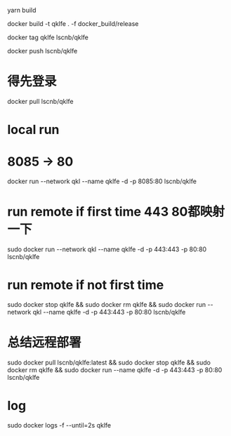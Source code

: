 
yarn build

docker build -t qklfe . -f docker_build/release

docker tag qklfe lscnb/qklfe

docker push lscnb/qklfe

# 得先登录
docker pull lscnb/qklfe

# local run
# 8085 -> 80
docker run  --network qkl --name qklfe -d -p 8085:80 lscnb/qklfe


# run remote if first time 443 80都映射一下
sudo docker run  --network qkl --name qklfe -d -p 443:443 -p 80:80 lscnb/qklfe

# run remote if not first time
sudo docker stop qklfe && sudo docker rm qklfe &&  sudo docker run --network qkl --name qklfe -d -p 443:443 -p 80:80 lscnb/qklfe


# 总结远程部署
sudo docker pull lscnb/qklfe:latest && sudo docker stop qklfe && sudo docker rm qklfe &&  sudo docker run --name qklfe -d -p 443:443 -p 80:80 lscnb/qklfe


# log
sudo docker logs -f --until=2s qklfe